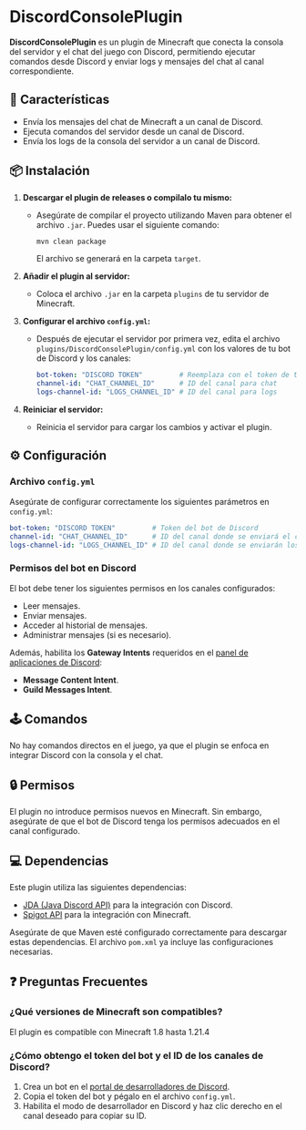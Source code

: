 # **DiscordConsolePlugin**

**DiscordConsolePlugin** es un plugin de Minecraft que conecta la consola del servidor y el chat del juego con Discord, permitiendo ejecutar comandos desde Discord y enviar logs y mensajes del chat al canal correspondiente.

## 🚀 **Características**
- Envía los mensajes del chat de Minecraft a un canal de Discord.
- Ejecuta comandos del servidor desde un canal de Discord.
- Envía los logs de la consola del servidor a un canal de Discord.

## 📦 **Instalación**

1. **Descargar el plugin de releases o compilalo tu mismo:**
   - Asegúrate de compilar el proyecto utilizando Maven para obtener el archivo `.jar`. Puedes usar el siguiente comando:
     ```bash
     mvn clean package
     ```
     El archivo se generará en la carpeta `target`.

2. **Añadir el plugin al servidor:**
   - Coloca el archivo `.jar` en la carpeta `plugins` de tu servidor de Minecraft.

3. **Configurar el archivo `config.yml`:**
   - Después de ejecutar el servidor por primera vez, edita el archivo `plugins/DiscordConsolePlugin/config.yml` con los valores de tu bot de Discord y los canales:

     ```yaml
     bot-token: "DISCORD TOKEN"         # Reemplaza con el token de tu bot
     channel-id: "CHAT_CHANNEL_ID"      # ID del canal para chat
     logs-channel-id: "LOGS_CHANNEL_ID" # ID del canal para logs
     ```

4. **Reiniciar el servidor:**
   - Reinicia el servidor para cargar los cambios y activar el plugin.

## ⚙️ **Configuración**

### **Archivo `config.yml`**
Asegúrate de configurar correctamente los siguientes parámetros en `config.yml`:

```yaml
bot-token: "DISCORD TOKEN"         # Token del bot de Discord
channel-id: "CHAT_CHANNEL_ID"      # ID del canal donde se enviará el chat del servidor
logs-channel-id: "LOGS_CHANNEL_ID" # ID del canal donde se enviarán los logs
```

### **Permisos del bot en Discord**
El bot debe tener los siguientes permisos en los canales configurados:
- Leer mensajes.
- Enviar mensajes.
- Acceder al historial de mensajes.
- Administrar mensajes (si es necesario).

Además, habilita los **Gateway Intents** requeridos en el [panel de aplicaciones de Discord](https://discord.com/developers/applications):
- **Message Content Intent**.
- **Guild Messages Intent**.

## 🕹️ **Comandos**

No hay comandos directos en el juego, ya que el plugin se enfoca en integrar Discord con la consola y el chat.

## 🔒 **Permisos**

El plugin no introduce permisos nuevos en Minecraft. Sin embargo, asegúrate de que el bot de Discord tenga los permisos adecuados en el canal configurado.

## 💻 **Dependencias**

Este plugin utiliza las siguientes dependencias:
- [JDA (Java Discord API)](https://github.com/DV8FromTheWorld/JDA) para la integración con Discord.
- [Spigot API](https://www.spigotmc.org/) para la integración con Minecraft.

Asegúrate de que Maven esté configurado correctamente para descargar estas dependencias. El archivo `pom.xml` ya incluye las configuraciones necesarias.

## ❓ **Preguntas Frecuentes**

### **¿Qué versiones de Minecraft son compatibles?**
El plugin es compatible con Minecraft 1.8 hasta 1.21.4

### **¿Cómo obtengo el token del bot y el ID de los canales de Discord?**
1. Crea un bot en el [portal de desarrolladores de Discord](https://discord.com/developers/applications).
2. Copia el token del bot y pégalo en el archivo `config.yml`.
3. Habilita el modo de desarrollador en Discord y haz clic derecho en el canal deseado para copiar su ID.
